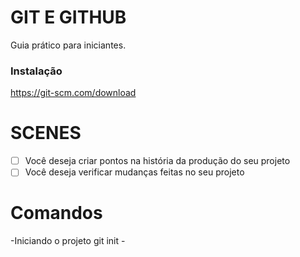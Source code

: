 # GIT E GITHUB

Guia prático para iniciantes.

### Instalação

https://git-scm.com/download

# SCENES

-[ ] Você deseja criar pontos na história da produção do seu projeto
-[ ] Você deseja verificar mudanças feitas no seu projeto

# Comandos

-Iniciando o projeto
git init -
